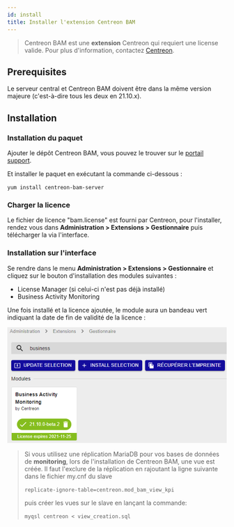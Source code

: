 ```yaml
---
id: install
title: Installer l'extension Centreon BAM
---
```


> Centreon BAM est une **extension** Centreon qui requiert une license
> valide. Pour plus d'information, contactez
> [Centreon](mailto:sales@centreon.com).

## Prerequisites

Le serveur central et Centreon BAM doivent être dans la même version majeure (c'est-à-dire tous les deux en 21.10.x).

## Installation

### Installation du paquet

Ajouter le dépôt Centreon BAM, vous pouvez le trouver sur le 
[portail support](https://support.centreon.com/s/repositories).

Et installer le paquet en exécutant la commande ci-dessous :

``` shell
yum install centreon-bam-server
```

### Charger la licence

Le fichier de licence "bam.license" est fourni par Centreon, pour
l'installer, rendez vous dans **Administration > Extensions > Gestionnaire** puis
télécharger la via l'interface.

### Installation sur l'interface

Se rendre dans le menu **Administration > Extensions > Gestionnaire** et cliquez
sur le bouton d'installation des modules suivantes :

- License Manager (si celui-ci n'est pas déjà installé)
- Business Activity Monitoring

Une fois installé et la licence ajoutée, le module aura un bandeau vert
indiquant la date de fin de validité de la licence :

![image](../assets/service-mapping/installation/install-web-step-2.png)

> Si vous utilisez une réplication MariaDB pour vos bases de données de
> **monitoring**, lors de l'installation de Centreon BAM, une vue est
> créée. Il faut l'exclure de la réplication en rajoutant la ligne
> suivante dans le fichier my.cnf du slave
>
> ``` text
> replicate-ignore-table=centreon.mod_bam_view_kpi
> ```
>
> puis créer les vues sur le slave en lançant la commande:
>
> ``` shell
> myqsl centreon < view_creation.sql
> ```

